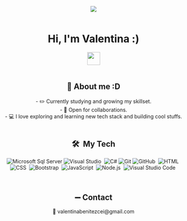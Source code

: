 <div align = "center" > <img src=https://64.media.tumblr.com/a0620872f8f23b6539c087894d6a7355/tumblr_ocuc4e5Bmp1rkgey4o1_500.gifv>
 </div> <br>

 <div align = "center"> <h1> Hi, I'm Valentina :) </h1> 
<img src="https://user-images.githubusercontent.com/5679180/79618120-0daffb80-80be-11ea-819e-d2b0fa904d07.gif" width="35px"> </div> <br>

<div align = "center"> <h2> 🌛 About me :D </h2> 
- ✏️ Currently studying and growing my skillset.  <br>
- 🤝 Open for collaborations.  <br>
- 💻 I love exploring and learning new tech stack and building cool stuffs. <br>
 <br>

  ## 🛠️ &nbsp;My Tech

  ![Microsoft Sql Server](https://img.shields.io/badge/-Sql%20Server-CC2927?style=flat-square&logo=microsoft-sql-server&logoColor=ffffff)
  ![Visual Studio](https://img.shields.io/badge/Visual%20Studio-5C2D91.svg?logo=visual-studio&logoColor=white)&nbsp;
  ![C#](https://img.shields.io/badge/C%23-239120?style=flat-square&logo=c-sharp&logoColor=white)
  ![Git](https://img.shields.io/badge/-Git-%23F05032?style=flat-square&logo=git&logoColor=%23ffffff)
  ![GitHub](https://img.shields.io/badge/-GitHub-0D1117?style=flat&logo=github)&nbsp;
  ![HTML](https://img.shields.io/badge/-HTML-0D1117?style=flat&logo=HTML5)&nbsp;
  ![CSS](https://img.shields.io/badge/-CSS-0D1117?style=flat&logo=CSS3&logoColor=1572B6)&nbsp;
  ![Bootstrap](https://img.shields.io/badge/Bootstrap-%23563D7C.svg?logo=bootstrap&logoColor=white)&nbsp;
  ![JavaScript](https://img.shields.io/badge/-JavaScript-0D1117?style=flat&logo=javascript)&nbsp;
  ![Node.js](https://img.shields.io/badge/-Node.js-0D1117?style=flat&logo=node.js)&nbsp;
  ![Visual Studio Code](https://img.shields.io/badge/-VS%20Code-0D1117?style=flat&logo=visual-studio-code&logoColor=007ACC)&nbsp;

  
</div><br>

<h2 align="center">➖ Contact</h2>
<div align="center">
💌 valentinabenitezcei@gmail.com  <br>
</div><br>



